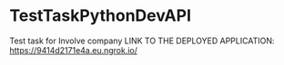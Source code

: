 # TestTaskPythonDevAPI
Test task for Involve company
LINK TO THE DEPLOYED APPLICATION:
https://9414d2171e4a.eu.ngrok.io/
